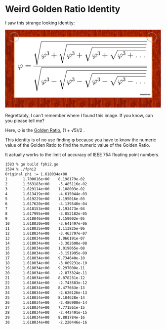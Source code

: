 # Weird Golden Ratio Identity

I saw this strange looking identity:

![golden ratio formula](phi_formula.jpg)

Regrettably, I can't remember where I found this image.
If you know, can you please tell me?

Here, &phi; is the [Golden Ratio](https://en.wikipedia.org/wiki/Golden_ratio),
(1 + √5)/2 .

This identity is of no use finding &phi;
because you have to know the numeric value of the Golden Ratio
to find the numeric value of the Golden Ratio.

It actually works to the limit of accuracy of IEEE 754 floating point numbers.

```
1583 % go build fphi2.go
1584 % ./fphi2
Original phi := 1.618034e+00
1       1.700016e+00    8.198179e-02
2       1.563183e+00    -5.485116e-02
3       1.629114e+00    1.108003e-02
4       1.613419e+00    -4.615044e-03
5       1.619229e+00    1.195016e-03
6       1.617620e+00    -4.139540e-04
7       1.618153e+00    1.193473e-04
8       1.617995e+00    -3.852182e-05
9       1.618046e+00    1.159002e-05
10      1.618030e+00    -3.641497e-06
11      1.618035e+00    1.113825e-06
12      1.618034e+00    -3.463797e-07
13      1.618034e+00    1.066191e-07
14      1.618034e+00    -3.302698e-08
15      1.618034e+00    1.019065e-08
16      1.618034e+00    -3.151995e-09
17      1.618034e+00    9.734640e-10
18      1.618034e+00    -3.009231e-10
19      1.618034e+00    9.297008e-11
20      1.618034e+00    -2.873324e-11
21      1.618034e+00    8.878231e-12
22      1.618034e+00    -2.743583e-12
23      1.618034e+00    8.477663e-13
24      1.618034e+00    -2.620126e-13
25      1.618034e+00    8.104628e-14
26      1.618034e+00    -2.486900e-14
27      1.618034e+00    7.771561e-15
28      1.618034e+00    -2.442491e-15
29      1.618034e+00    8.881784e-16
30      1.618034e+00    -2.220446e-16
```
